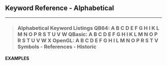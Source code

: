 ## Keyword Reference - Alphabetical
---
<blockquote>

### Alphabetical Keyword Listings QB64: A B C D E F G H I K L M N O P R S T U V W QBasic: A B C D E F G H I K L M N O P R S T U V W X OpenGL: A B C D E F G H I L M N O P R S T V Symbols - References - Historic

</blockquote>

#### EXAMPLES

<blockquote>


</blockquote>

